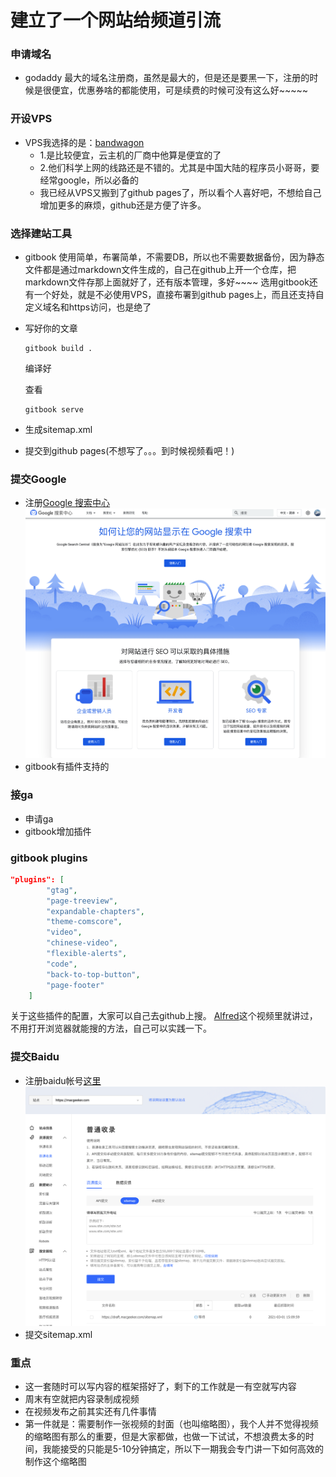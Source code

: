 # 建立了一个网站给频道引流

### 申请域名
- godaddy
  最大的域名注册商，虽然是最大的，但是还是要黑一下，注册的时候是很便宜，优惠券啥的都能使用，可是续费的时候可没有这么好~~~~~

### 开设VPS
- VPS我选择的是：[bandwagon](https://bandwagonhost.com/aff.php?aff=64092)
  - 1.是比较便宜，云主机的厂商中他算是便宜的了
  - 2.他们科学上网的线路还是不错的。尤其是中国大陆的程序员小哥哥，要经常google，所以必备的
  - 我已经从VPS又搬到了github pages了，所以看个人喜好吧，不想给自己增加更多的麻烦，github还是方便了许多。

### 选择建站工具
- gitbook
  使用简单，布署简单，不需要DB，所以也不需要数据备份，因为静态文件都是通过markdown文件生成的，自己在github上开一个仓库，把markdown文件存那上面就好了，还有版本管理，多好~~~~
  选用gitbook还有一个好处，就是不必使用VPS，直接布署到github pages上，而且还支持自定义域名和https访问，也是绝了
- 写好你的文章
  ```shell
  gitbook build .
  ```
  编译好

  查看
  ```shell
  gitbook serve
  ```
- 生成sitemap.xml
- 提交到github pages(不想写了。。。到时候视频看吧！)

### 提交Google
- 注册[Google 搜索中心](https://developers.google.com/search)
  ![google search](Resources/02-google-webmaster.png "register")
- gitbook有插件支持的

### 接ga
- 申请ga
- gitbook增加插件

### gitbook plugins
```json
"plugins": [
        "gtag",
        "page-treeview",
        "expandable-chapters",
        "theme-comscore",
        "video",
        "chinese-video",
        "flexible-alerts",
        "code",
        "back-to-top-button",
        "page-footer"
    ]
```

关于这些插件的配置，大家可以自己去github上搜。 [Alfred](../macos/01-soft-alfred.md)这个视频里就讲过，不用打开浏览器就能搜的方法，自己可以实践一下。

### 提交Baidu
- 注册baidu帐号[这里](https://ziyuan.baidu.com/)
  ![baidu ziyuan](Resources/02-baidu-webmaster.png)
- 提交sitemap.xml

### 重点
- 这一套随时可以写内容的框架搭好了，剩下的工作就是一有空就写内容
- 周末有空就把内容录制成视频
- 在视频发布之前其实还有几件事情
- 第一件就是：需要制作一张视频的封面（也叫缩略图），我个人并不觉得视频的缩略图有那么的重要，但是大家都做，也做一下试试，不想浪费太多的时间，我能接受的只能是5-10分钟搞定，所以下一期我会专门讲一下如何高效的制作这个缩略图